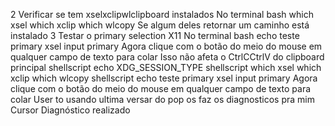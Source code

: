  2 Verificar se tem xselxclipwlclipboard instalados
No terminal
bash
which xsel
which xclip
which wlcopy
Se algum deles retornar um caminho está instalado
 3 Testar o primary selection X11
No terminal
bash
echo teste primary  xsel input primary
 Agora clique com o botão do meio do mouse em qualquer campo de texto para colar
Isso não afeta o CtrlCCtrlV do clipboard principal
shellscript
echo XDG_SESSION_TYPE
shellscript
which xsel
which xclip
which wlcopy
shellscript
echo teste primary  xsel input primary
 Agora clique com o botão do meio do mouse em qualquer campo de texto para colar
User
to usando ultima versar do pop os
faz os diagnosticos pra mim
Cursor
Diagnóstico realizado